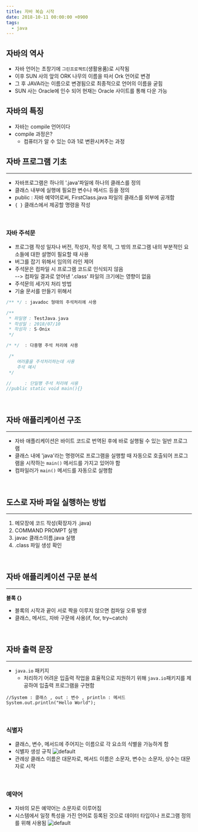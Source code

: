 ```yaml
---
title: 자바 복습 시작
date: 2018-10-11 00:00:00 +0900
tags:
  - java
---
```

## 자바의 역사
- 자바 언어는 초창기에 `그린프로젝트`(생활용품)로 시작됨
- 이후 SUN 사의 앞의 ORK 나무의 이름을 따서 Ork 언어로 변경
- 그 후 JAVA라는 이름으로 변경됨으로 최종적으로 언어의 이름을 굳힘
- SUN 사는 Oracle에 인수 되어 현재는 Oracle 사이트를 통해 다운 가능

## 자바의 특징
- 자바는 compile 언어이다
- compile 과정은?
  - 컴퓨터가 알 수 있는 0과 1로 변환시켜주는 과정
  


## 자바 프로그램 기초
---
- 자바프로그램은 하나의 '.java'파일에 하나의 클래스를 정의
- 클래스 내부에 실행에 필요한 변수나 메서드 등을 정의
- public : 자바 예약어로써, FirstClass.java 파일의 클래스를 외부에 공개함
- `{ }` 클래스에서 제공할 명령을 작성
<br/>

### 자바 주석문
- 프로그램 작성 일자나 버전, 작성자, 작성 목적, 그 밖의 프로그램 내의 부분적인 요소들에 대한 설명이 필요할 때 사용
- 버그를 잡기 위해서 임의의 라인 제어
- 주석문은 컴파일 시 프로그램 코드로 인식되지 않음 <br/>
--> 컴파일 결과로 얻어낸 '.class' 파일의 크기에는 영향이 없음
- 주석문의 세가지 처리 방법
- 기술 문서를 만들기 위해서

```java
/** */ : javadoc 형태의 주석처리에 사용

/**
 * 파일명 : TestJava.java
 * 작성일 : 2018/07/10         
 * 작성자 : S-Onix
 */

/* */  : 다중행 주석 처리에 사용

 /*
    여러줄을 주석처리하는데 사용
    주석 예시
 */

//     : 단일행 주석 처리에 사용
//public static void main(){}
```

<br/>

## 자바 애플리케이션 구조
---
- 자바 애플리케이션은 바이트 코드로 번역된 후에 바로 실행될 수 있는 일반 프로그램
- 클래스 내에 'java'라는 명령어로 프로그램을 실행할 때 자동으로 호출되어 프로그램을 시작하는 `main()` 메서드를 가지고 있어야 함
- 컴파일러가 `main()` 메서드를 자동으로 실행함
<br/>

## 도스로 자바 파일 실행하는 방법
-------
1. 메모장에 코드 작성(확장자가 .java)
2. COMMAND PROMPT 실행
3. javac 클래스이름.java 실행
4. .class 파일 생성 확인
<br/>

## 자바 애플리케이션 구문 분석
---
<strong>블록 {}</strong>
- 블록의 시작과 끝이 서로 짝을 이루지 않으면 컴파일 오류 발생
- 클래스, 메서드, 자바 구문에 사용(if, for, try~catch)
<br/>

## 자바 출력 문장
---
- ``java.io`` 패키지
    - 처리하기 어려운 입출력 작업을 효율적으로 지원하기 위해 `java.io`패키지를 제공하여 입출력 프로그램을 구현함
```
//System : 클래스 , out : 변수 , println : 메서드
System.out.println("Hello World");
```
<br/>

### 식별자
- 클래스, 변수, 메서드에 주어지는 이름으로 각 요소의 식별을 가능하게 함
- 식별자 생성 규칙
![default](https://user-images.githubusercontent.com/33478245/42489811-a8b33da6-83fc-11e8-83d2-75a39de1d82f.PNG)
- 관례상 클래스 이름은 대문자로, 메서드 이름은 소문자, 변수는 소문자, 상수는 대문자로 시작
<br/>

### 예약어
- 자바의 모든 예약어는 소문자로 이루어짐
- 시스템에서 일정 특성을 가진 언어로 등록된 것으로 데이터 타입이나 프로그램 정의를 위해 사용됨
![default](https://user-images.githubusercontent.com/33478245/42489863-0efee4f2-83fd-11e8-8377-03a017c1cd04.PNG)
